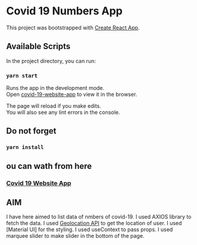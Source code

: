 # Covid 19 Numbers App 

This project was bootstrapped with [Create React App](https://github.com/facebook/create-react-app).

## Available Scripts

In the project directory, you can run:

### `yarn start`

Runs the app in the development mode.\
Open [covid-19-website-app](https://emrekrt1655.github.io/covid-19-website-app/) to view it in the browser.

The page will reload if you make edits.\
You will also see any lint errors in the console.

## Do not forget

### `yarn install`


## ou can wath from here

### [Covid 19 Website App](https://www.youtube.com/watch?v=pe8CFxKDB5E&feature=youtu.be)



## AIM

I have here aimed  to list data of nmbers of covid-19. 
I used AXIOS library to fetch the data. 
I used [Geolocation API](https://geolocation-db.com/json/0f761a30-fe14-11e9-b59f-e53803842572) to get the location of user.
I used [Material UI] for the styling.
I used useContext to pass props.
I used marquee slider to make slider in the bottom of the page.
